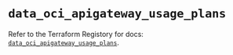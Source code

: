 # `data_oci_apigateway_usage_plans`

Refer to the Terraform Registory for docs: [`data_oci_apigateway_usage_plans`](https://registry.terraform.io/providers/oracle/oci/6.18.0/docs/data-sources/apigateway_usage_plans).

